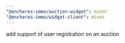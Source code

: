 ```yaml
---
"@encheres-immo/auction-widget": minor
"@encheres-immo/widget-client": minor
---
```


add support of user registration on an auction
